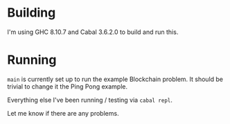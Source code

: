 # Building

I'm using GHC 8.10.7 and Cabal 3.6.2.0 to build and run this.

# Running

`main` is currently set up to run the example Blockchain problem. It should be trivial to change it the Ping Pong example.

Everything else I've been running / testing via `cabal repl`.

Let me know if there are any problems.